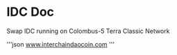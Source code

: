 # IDC Doc


Swap IDC running on Colombus-5 Terra Classic Network

'''json
www.interchaindaocoin.com
'''
